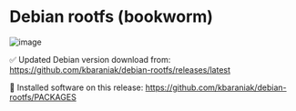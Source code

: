 # Debian rootfs (bookworm)
![image](https://user-images.githubusercontent.com/90936580/213817109-ac8c4562-de13-4582-b7c1-06d46db02a7a.png)

✅ Updated Debian version download from: https://github.com/kbaraniak/debian-rootfs/releases/latest

📑 Installed software on this release: https://github.com/kbaraniak/debian-rootfs/PACKAGES
